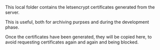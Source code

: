 This local folder contains the letsencrypt certificates generated from the server.

This is useful, both for archiving purpses and during the  development phase.

Once the certificates have been generated, they will be copied here, to avoid requesting certificates again and again and being blocked.
